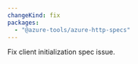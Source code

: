 ```yaml
---
changeKind: fix
packages:
  - "@azure-tools/azure-http-specs"
---
```


Fix client initialization spec issue.